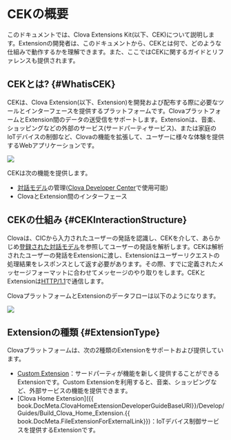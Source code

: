 # CEKの概要
このドキュメントでは、Clova Extensions Kit(以下、CEK)について説明します。Extensionの開発者は、このドキュメントから、CEKとは何で、どのような仕組みで動作するかを理解できます。また、ここではCEKに関するガイドとリファレンスも提供されます。

## CEKとは? {#WhatisCEK}
CEKは、Clova Extension(以下、Extension)を開発および配布する際に必要なツールとインターフェースを提供するプラットフォームです。ClovaプラットフォームとExtension間のデータの送受信をサポートします。Extensionは、音楽、ショッピングなどの外部のサービス(サードパーティサービス)、または家庭のIoTデバイスの制御など、Clovaの機能を拡張して、ユーザーに様々な体験を提供するWebアプリケーションです。

![](/Develop/Assets/Images/CEK_Concept_Diagram.png)

CEKは次の機能を提供します。
* [対話モデル](/Design/Design_Custom_Extension.md#DefineInteractionModel)の管理([Clova Developer Center](/DevConsole/ClovaDevConsole_Overview.md)で使用可能)
* ClovaとExtension間のインターフェース

## CEKの仕組み {#CEKInteractionStructure}
Clovaは、CICから入力されたユーザーの発話を認識し、CEKを介して、あらかじめ[登録された対話モデル](/DevConsole/Guides/Register_Extension.md#RegisterInteractionModel)を参照してユーザーの発話を解析します。CEKは解析されたユーザーの発話をExtensionに渡し、Extensionはユーザーリクエストの処理結果をレスポンスとして返す必要があります。その際、すでに定義されたメッセージフォーマットに合わせてメッセージのやり取りをします。CEKとExtensionは<a href="https://tools.ietf.org/html/rfc2616" target="_blank">HTTP/1.1</a>で通信します。

ClovaプラットフォームとExtensionのデータフローは以下のようになります。

![](/Develop/Assets/Images/CEK_Interaction_Structure.png)


## Extensionの種類 {#ExtensionType}
Clovaプラットフォームは、次の2種類のExtensionをサポートおよび提供しています。

* [Custom Extension](/Develop/Guides/Build_Custom_Extension.md)：サードパーティが機能を新しく提供することができるExtensionです。Custom Extensionを利用すると、音楽、ショッピングなど、外部サービスの機能を提供できます。
* [Clova Home Extension]({{ book.DocMeta.ClovaHomeExtensionDeveloperGuideBaseURI}}/Develop/Guides/Build_Clova_Home_Extension.{{ book.DocMeta.FileExtensionForExternalLink}})：IoTデバイス制御サービスを提供するExtensionです。
